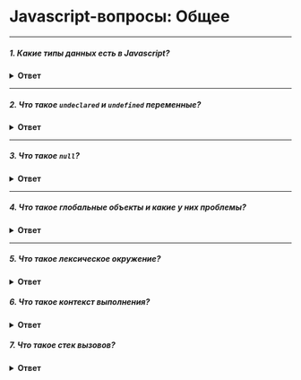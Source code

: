 # Javascript-вопросы: Общее

---

##### 1. Какие типы данных есть в Javascript?
<details><summary><b>Ответ</b></summary>
<p>

Примитивы (это данные, которые не являются объектами и не имеют методов):
* `string`
* `number`
* `boolean`
* `undefined`
* `null`
* `symbol`
* `bigint`

Сложные:
* `object`
* `function`

</p>
</details>

---

##### 2. Что такое `undeclared` и `undefined` переменные?
<details><summary><b>Ответ</b></summary>
<p>

`undeclared` — переменные, которых не существует в программе и не объявлены.

`undefined` — объявленные переменные, которым не присвоено значение.

</p>
</details>

---

##### 3. Что такое `null`?
<details><summary><b>Ответ</b></summary>
<p>

Значение `null` представляет отсутствие какого-либо объектного значения. В контексте логических операций рассматривается как `false`.

</p>
</details>

---

##### 4. Что такое глобальные объекты и какие у них проблемы?
<details><summary><b>Ответ</b></summary>
<p>

Глобальные объекты — переменные и функции, доступные в любом месте программы. В браузере это `window`, в Node.js это `global`.

Проблемы:
* Все глобальные объекты находятся в одном глобальном пространстве имен, из-за чего всегда есть вероятность конфликта имен — когда две различные части приложения определяют глобальные переменные с одинаковым именем, но для разных целей
* При встраивании стороннего кода также есть вероятность конфликта имен

</p>
</details>

---

##### 5. Что такое лексическое окружение?
<details><summary><b>Ответ</b></summary>
<p>

**Лексическое окружение** — это хранилище для данных в памяти и механизм для извлечения этих данных при обращении. 

Лексическое окружение создается каждый раз, когда вызывается функция. Все определения констант, переменных и прочего автоматически записываются в него.

</p>
</details>

##### 6. Что такое контекст выполнения?
<details><summary><b>Ответ</b></summary>
<p>

Контекст выполнения — это концепция, описывающая окружение, в котором производится выполнение кода на JS.

Существует три типа контекстов:

1. Глобальный контекст выполнения — это базовый, используемый по умолчанию контекст выполнения. Если код находится не внутри функции, значит он принадлежит глобальному контексту.
2. Контекст выполнения функции. Каждый раз, когда вызывается функция, для нее создается новый контекст. Каждая функция имеет собственный контекст выполнения.
3. Контекст выполнения функции `eval`.

</p>
</details>

##### 7. Что такое стек вызовов?
<details><summary><b>Ответ</b></summary>
<p>

**Стек вызовов** — это механизм для интерпретатора для отслеживания текущего местонахождения интерпретатора в скрипте, который вызывает несколько функций типа `functions` — какая из функций выполняется на данный момент, какие функции вызываются изнутри этой (выполняемой) функции, какая будет вызвана следующей и т.д.
* Когда скрипт вызывает функцию, интерпретатор добавляет ее в стек вызовов и потом начинает ее обработку.
* Любые функции, вызванные этой функцией, добавляются в стек вызовов и выполняются, как только происходит их вызов.
* Когда выполнение основной функции завершено, интерпретатор снимает ее со стека вызовов и возобновляет выполнение кода в списке основного кода с той точки, где остановился до этого.
* Если стек занимает больше места, чем ему было присвоено, это приводит к ошибке переполнения стека (`stack overflow` error).

</p>
</details>
